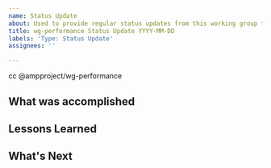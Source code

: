 ```yaml
---
name: Status Update
about: Used to provide regular status updates from this working group to the community.
title: wg-performance Status Update YYYY-MM-DD
labels: 'Type: Status Update'
assignees: ''

---
```


cc @ampproject/wg-performance

## What was accomplished

## Lessons Learned

## What's Next
